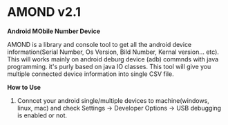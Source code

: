 # AMOND v2.1
<b>Android MObile Number Device</b>

AMOND is a library and console tool to get all the android device information(Serial Number, Os Version, Bild Number, Kernal version... etc). This will works mainly on android deburg device (adb) commnds with java programming. it's purly based on java IO classes. This tool will give you multiple connected device information into single CSV file.

<b>How to Use</b></br>

 <ol type="1">
  <li>Conncet your android single/multiple devices to machine(windows, linux, mac) and check Settings -> Developer Options -> USB debugging is enabled or not.</li>
 </ol> 
   






